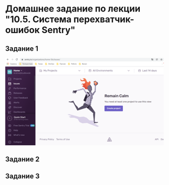 # Домашнее задание по лекции "10.5. Система перехватчик-ошибок Sentry"

## Задание 1
![Ответ](/q1screen.png "Q1")

## Задание 2


## Задание 3
